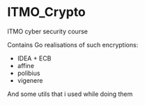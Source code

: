 # ITMO_Crypto
ITMO cyber security course

Contains Go realisations of such encryptions:

- IDEA + ECB
- affine
- polibius
- vigenere

And some utils that i used while doing them
